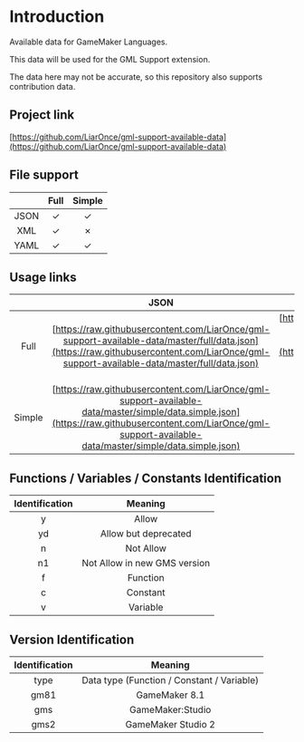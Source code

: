 # Introduction

Available data for GameMaker Languages.

This data will be used for the GML Support extension.

The data here may not be accurate, so this repository also supports contribution data.

## Project link

[https://github.com/LiarOnce/gml-support-available-data](https://github.com/LiarOnce/gml-support-available-data)

## File support

|      | Full | Simple |
| :--: | :--: | :----: |
| JSON |  ✓   |   ✓    |
| XML  |  ✓   |   ✗    |
| YAML |  ✓   |   ✓    |

## Usage links

|        |                             JSON                             |                       JSON(Compressed)                       |                             XML                              |                       XML(Compressed)                        |                             YAML                             |
| :----: | :----------------------------------------------------------: | :----------------------------------------------------------: | :----------------------------------------------------------: | :----------------------------------------------------------: | :----------------------------------------------------------: |
|  Full  | [https://raw.githubusercontent.com/LiarOnce/gml-support-available-data/master/full/data.json](https://raw.githubusercontent.com/LiarOnce/gml-support-available-data/master/full/data.json) | [https://raw.githubusercontent.com/LiarOnce/gml-support-available-data/master/full/data.compressed.json](https://raw.githubusercontent.com/LiarOnce/gml-support-available-data/master/full/data.compressed.json) | [https://raw.githubusercontent.com/LiarOnce/gml-support-available-data/master/full/data.xml](https://raw.githubusercontent.com/LiarOnce/gml-support-available-data/master/full/data.xml) | [https://raw.githubusercontent.com/LiarOnce/gml-support-available-data/master/full/data.compressed.xml](https://raw.githubusercontent.com/LiarOnce/gml-support-available-data/master/full/data.compressed.xml) | [https://raw.githubusercontent.com/LiarOnce/gml-support-available-data/master/full/data.yaml](https://raw.githubusercontent.com/LiarOnce/gml-support-available-data/master/full/data.yaml) |
| Simple | [https://raw.githubusercontent.com/LiarOnce/gml-support-available-data/master/simple/data.simple.json](https://raw.githubusercontent.com/LiarOnce/gml-support-available-data/master/simple/data.simple.json) |                       (not available)                        |                       (not available)                        |                       (not available)                        | [https://raw.githubusercontent.com/LiarOnce/gml-support-available-data/master/simple/data.simple.json](https://raw.githubusercontent.com/LiarOnce/gml-support-available-data/master/simple/data.simple.yaml) |

## Functions / Variables / Constants Identification

| Identification |           Meaning            |
| :------------: | :--------------------------: |
|       y        |            Allow             |
|       yd       |     Allow but deprecated     |
|       n        |          Not Allow           |
|       n1       | Not Allow in new GMS version |
|       f        |           Function           |
|       c        |           Constant           |
|       v        |           Variable           |

## Version Identification

| Identification |                  Meaning                   |
| :------------: | :----------------------------------------: |
|      type      | Data type (Function / Constant / Variable) |
|      gm81      |               GameMaker 8.1                |
|      gms       |              GameMaker:Studio              |
|      gms2      |             GameMaker Studio 2             |